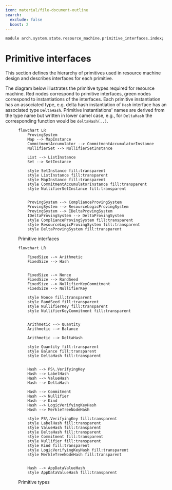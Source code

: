 ```yaml
---
icon: material/file-document-outline
search:
  exclude: false
  boost: 2
---
```


```juvix
module arch.system.state.resource_machine.primitive_interfaces.index;
```

# Primitive interfaces

This section defines the hierarchy of primitives used in resource machine design and describes interfaces for each primitive.

The diagram below illustrates the primitive types required for resource machine. Red nodes correspond to primitive interfaces, green nodes correspond to instantiations of the interfaces. Each primitive instantiation has an associated type, e.g. delta hash instantiation of `Hash` interface has an associated type `DeltaHash`. Primitive instantiations' names are derived from the type name but written in lower camel case, e.g., for `DeltaHash` the corresponding function would be `deltaHash(..)`.

<figure markdown>

```mermaid
flowchart LR
    ProvingSystem
    Map --> MapInstance
    CommitmentAccumulator --> CommitmentAccumulatorInstance
    NullifierSet --> NullifierSetInstance

    List --> ListInstance
    Set --> SetInstance

    style SetInstance fill:transparent
    style ListInstance fill:transparent
    style MapInstance fill:transparent
    style CommitmentAccumulatorInstance fill:transparent
    style NullifierSetInstance fill:transparent


    ProvingSystem --> ComplianceProvingSystem
    ProvingSystem --> ResourceLogicProvingSystem
    ProvingSystem --> IDeltaProvingSystem
    IDeltaProvingSystem --> DeltaProvingSystem
    style ComplianceProvingSystem fill:transparent
    style ResourceLogicProvingSystem fill:transparent
    style DeltaProvingSystem fill:transparent
```
<figcaption>Primitive interfaces</figcaption>

</figure>


<figure markdown>

```mermaid
flowchart LR

    FixedSize --> Arithmetic
    FixedSize --> Hash


    FixedSize --> Nonce
    FixedSize --> RandSeed
    FixedSize --> NullifierKeyCommitment
    FixedSize --> NullifierKey

    style Nonce fill:transparent
    style RandSeed fill:transparent
    style NullifierKey fill:transparent
    style NullifierKeyCommitment fill:transparent


    Arithmetic --> Quantity
    Arithmetic --> Balance

    Arithmetic --> DeltaHash

    style Quantity fill:transparent
    style Balance fill:transparent
    style DeltaHash fill:transparent


    Hash --> PS\.VerifyingKey
    Hash --> LabelHash
    Hash --> ValueHash
    Hash --> DeltaHash

    Hash --> Commitment
    Hash --> Nullifier
    Hash --> Kind
    Hash --> LogicVerifyingKeyHash
    Hash --> MerkleTreeNodeHash

    style PS\.VerifyingKey fill:transparent
    style LabelHash fill:transparent
    style ValueHash fill:transparent
    style DeltaHash fill:transparent
    style Commitment fill:transparent
    style Nullifier fill:transparent
    style Kind fill:transparent
    style LogicVerifyingKeyHash fill:transparent
    style MerkleTreeNodeHash fill:transparent


    Hash --> AppDataValueHash
    style AppDataValueHash fill:transparent
```
<figcaption>Primitive types</figcaption>

</figure>
